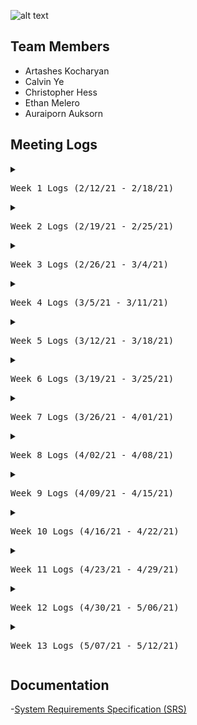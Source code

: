 ![alt text](https://github.com/SoftwareChimp/SoftwareChimp.github.io/blob/main/Chimp%20big.jpg?raw=true)

## Team Members
- Artashes Kocharyan
- Calvin Ye
- Christopher Hess
- Ethan Melero
- Auraiporn Auksorn

## Meeting Logs
<details><summary><pre>Week 1 Logs (2/12/21 - 2/18/21)</pre></summary>
  1. <a href="https://github.com/SoftwareChimp/SoftwareChimp.github.io/blob/main/Meeting_Logs/Meeting_02-13-21?raw=true">2/13/21</a><br>
  2. <a href="https://github.com/SoftwareChimp/SoftwareChimp.github.io/blob/main/Meeting_Logs/Meeting_02-14-21.txt?raw=true">2/14/21</a><br>
  3. <a href="https://github.com/SoftwareChimp/SoftwareChimp.github.io/blob/main/Meeting_Logs/Meeting_02-15-21.txt?raw=true">2/15/21</a><br>
  4. <a href="https://github.com/SoftwareChimp/SoftwareChimp.github.io/blob/main/Meeting_Logs/Meeting_02-16-21.txt?raw=true">2/16/21</a><br>
  5. <a href="https://github.com/SoftwareChimp/SoftwareChimp.github.io/blob/main/Meeting_Logs/Meeting_02-17-21?raw=true">2/17/21</a><br>
  6. <a href="https://github.com/SoftwareChimp/SoftwareChimp.github.io/blob/main/Meeting_Logs/Meeting_02-18-21.txt?raw=true">2/18/21</a><br>
</details>

<details><summary><pre>Week 2 Logs (2/19/21 - 2/25/21)</pre></summary>
  7. <a href="https://github.com/SoftwareChimp/SoftwareChimp.github.io/blob/main/Meeting_Logs/Meeting_02-19-21.txt?raw=true">2/19/21</a><br>
  8. <a href="https://github.com/SoftwareChimp/SoftwareChimp.github.io/blob/main/Meeting_Logs/Meeting_02-20-21.txt?raw=true">2/20/21</a><br>
  9. <a href="https://github.com/SoftwareChimp/SoftwareChimp.github.io/blob/main/Meeting_Logs/Meeting_02-21-21.txt?raw=true">2/21/21</a><br>
  10. <a href="https://github.com/SoftwareChimp/SoftwareChimp.github.io/blob/main/Meeting_Logs/Meeting_02-22-21.txt?raw=true">2/22/21</a><br>
  11. <a href="https://github.com/SoftwareChimp/SoftwareChimp.github.io/blob/main/Meeting_Logs/Meeting_02-23-21.txt?raw=true">2/23/21</a><br>
  12. <a href="https://github.com/SoftwareChimp/SoftwareChimp.github.io/blob/main/Meeting_Logs/Meeting_02-24-21.txt?raw=true">2/24/21</a><br>
  13. <a href="https://github.com/SoftwareChimp/SoftwareChimp.github.io/blob/main/Meeting_Logs/Meeting_02-25-21.txt?raw=true">2/25/21</a><br>
</details>

<details><summary><pre>Week 3 Logs (2/26/21 - 3/4/21)</pre></summary>
  14. <a href="https://github.com/SoftwareChimp/SoftwareChimp.github.io/blob/main/Meeting_Logs/Meeting_02-26-21.txt?raw=true">2/26/21</a><br>
  15. <a href="https://github.com/SoftwareChimp/SoftwareChimp.github.io/blob/main/Meeting_Logs/Meeting_02-27-21.txt?raw=true">2/27/21</a><br>
  16. <a href="https://github.com/SoftwareChimp/SoftwareChimp.github.io/blob/main/Meeting_Logs/Meeting_02-28-21.txt?raw=true">2/28/21</a><br>
  17. <a href="https://github.com/SoftwareChimp/SoftwareChimp.github.io/blob/main/Meeting_Logs/Meeting_03-01-21.txt?raw=true">3/01/21</a><br>
  18. <a href="https://github.com/SoftwareChimp/SoftwareChimp.github.io/blob/main/Meeting_Logs/Meeting_03-02-21.txt?raw=true">3/02/21</a><br>
  19. <a href="https://github.com/SoftwareChimp/SoftwareChimp.github.io/blob/main/Meeting_Logs/Meeting_03-03-21.txt?raw=true">3/03/21</a><br>
  20. <a href="https://github.com/SoftwareChimp/SoftwareChimp.github.io/blob/main/Meeting_Logs/Meeting_03-04-21.txt?raw=true">3/04/21</a><br>
</details>

<details><summary><pre>Week 4 Logs (3/5/21 - 3/11/21)</pre></summary>
  21. <a href="https://github.com/SoftwareChimp/SoftwareChimp.github.io/blob/main/Meeting_Logs/Meeting_03-05-21.txt?raw=true">3/05/21</a><br>
  22. <a href="https://github.com/SoftwareChimp/SoftwareChimp.github.io/blob/main/Meeting_Logs/Meeting_03-06-21.txt?raw=true">3/06/21</a><br>
  23. <a href="https://github.com/SoftwareChimp/SoftwareChimp.github.io/blob/main/Meeting_Logs/Meeting_03-07-21.txt?raw=true">3/07/21</a><br>
  24. <a href="https://github.com/SoftwareChimp/SoftwareChimp.github.io/blob/main/Meeting_Logs/Meeting_03-08-21.txt?raw=true">3/08/21</a><br>
  25. <a href="https://github.com/SoftwareChimp/SoftwareChimp.github.io/blob/main/Meeting_Logs/Meeting_03-09-21.txt?raw=true">3/09/21</a><br>
  26. <a href="https://github.com/SoftwareChimp/SoftwareChimp.github.io/blob/main/Meeting_Logs/Meeting_03-10-21.txt?raw=true">3/10/21</a><br>
  27. <a href="https://github.com/SoftwareChimp/SoftwareChimp.github.io/blob/main/Meeting_Logs/Meeting_03-11-21.txt?raw=true">3/11/21</a><br>
</details>

<details><summary><pre>Week 5 Logs (3/12/21 - 3/18/21)</pre></summary>
  28. <a href="https://github.com/SoftwareChimp/SoftwareChimp.github.io/blob/main/Meeting_Logs/Meeting_03-12-21.txt?raw=true">3/12/21</a><br>
  29. <a href="https://github.com/SoftwareChimp/SoftwareChimp.github.io/blob/main/Meeting_Logs/Meeting_03-13-21.txt?raw=true">3/13/21</a><br>
  30. <a href="https://github.com/SoftwareChimp/SoftwareChimp.github.io/blob/main/Meeting_Logs/Meeting_03-14-21.txt?raw=true">3/14/21</a><br>
  31. <a href="https://github.com/SoftwareChimp/SoftwareChimp.github.io/blob/main/Meeting_Logs/Meeting_03-15-21.txt?raw=true">3/15/21</a><br>
  32. <a href="https://github.com/SoftwareChimp/SoftwareChimp.github.io/blob/main/Meeting_Logs/Meeting_03-16-21.txt?raw=true">3/16/21</a><br>
  33. <a href="https://github.com/SoftwareChimp/SoftwareChimp.github.io/blob/main/Meeting_Logs/Meeting_03-17-21.txt?raw=true">3/17/21</a><br>
  34. <a href="https://github.com/SoftwareChimp/SoftwareChimp.github.io/blob/main/Meeting_Logs/Meeting_03-18-21.txt?raw=true">3/18/21</a><br>
</details>

<details><summary><pre>Week 6 Logs (3/19/21 - 3/25/21)</pre></summary>
  35. <a href="https://github.com/SoftwareChimp/SoftwareChimp.github.io/blob/main/Meeting_Logs/Meeting_03-19-21.txt?raw=true">3/19/21</a><br>
  36. <a href="https://github.com/SoftwareChimp/SoftwareChimp.github.io/blob/main/Meeting_Logs/Meeting_03-20-21.txt?raw=true">3/20/21</a><br>
  37. <a href="https://github.com/SoftwareChimp/SoftwareChimp.github.io/blob/main/Meeting_Logs/Meeting_03-21-21.txt?raw=true">3/21/21</a><br>
  38. <a href="https://github.com/SoftwareChimp/SoftwareChimp.github.io/blob/main/Meeting_Logs/Meeting_03-22-21.txt?raw=true">3/22/21</a><br>
  39. <a href="https://github.com/SoftwareChimp/SoftwareChimp.github.io/blob/main/Meeting_Logs/Meeting_03-23-21.txt?raw=true">3/23/21</a><br>
  40. <a href="https://github.com/SoftwareChimp/SoftwareChimp.github.io/blob/main/Meeting_Logs/Meeting_03-24-21.txt?raw=true">3/24/21</a><br>
  41. <a href="https://github.com/SoftwareChimp/SoftwareChimp.github.io/blob/main/Meeting_Logs/Meeting_03-25-21.txt?raw=true">3/25/21</a><br>
</details>

<details><summary><pre>Week 7 Logs (3/26/21 - 4/01/21)</pre></summary>
  42. <a href="https://github.com/SoftwareChimp/SoftwareChimp.github.io/blob/main/Meeting_Logs/Meeting_03-26-21.txt?raw=true">3/26/21</a><br>
  43. <a href="https://github.com/SoftwareChimp/SoftwareChimp.github.io/blob/main/Meeting_Logs/Meeting_03-27-21.txt?raw=true">3/27/21</a><br>
  44. <a href="https://github.com/SoftwareChimp/SoftwareChimp.github.io/blob/main/Meeting_Logs/Meeting_03-28-21.txt?raw=true">3/28/21</a><br>
  45. <a href="https://github.com/SoftwareChimp/SoftwareChimp.github.io/blob/main/Meeting_Logs/Meeting_03-29-21.txt?raw=true">3/29/21</a><br>
  46. <a href="https://github.com/SoftwareChimp/SoftwareChimp.github.io/blob/main/Meeting_Logs/Meeting_03-30-21.txt?raw=true">3/30/21</a><br>
  47. <a href="https://github.com/SoftwareChimp/SoftwareChimp.github.io/blob/main/Meeting_Logs/Meeting_03-31-21.txt?raw=true">3/31/21</a><br>
  48. <a href="https://github.com/SoftwareChimp/SoftwareChimp.github.io/blob/main/Meeting_Logs/Meeting_04-01-21.txt?raw=true">4/01/21</a><br>
</details>

<details><summary><pre>Week 8 Logs (4/02/21 - 4/08/21)</pre></summary>
  49. <a href="https://github.com/SoftwareChimp/SoftwareChimp.github.io/blob/main/Meeting_Logs/Meeting_04-02-21.txt?raw=true">4/02/21</a><br>
  50. <a href="https://github.com/SoftwareChimp/SoftwareChimp.github.io/blob/main/Meeting_Logs/Meeting_04-03-21.txt?raw=true">4/03/21</a><br>
  51. <a href="https://github.com/SoftwareChimp/SoftwareChimp.github.io/blob/main/Meeting_Logs/Meeting_04-04-21.txt?raw=true">4/04/21</a><br>
  52. <a href="https://github.com/SoftwareChimp/SoftwareChimp.github.io/blob/main/Meeting_Logs/Meeting_04-05-21.txt?raw=true">4/05/21</a><br>
  53. <a href="https://github.com/SoftwareChimp/SoftwareChimp.github.io/blob/main/Meeting_Logs/Meeting_04-06-21.txt?raw=true">4/06/21</a><br>
  54. <a href="https://github.com/SoftwareChimp/SoftwareChimp.github.io/blob/main/Meeting_Logs/Meeting_04-07-21.txt?raw=true">4/07/21</a><br>
  55. <a href="https://github.com/SoftwareChimp/SoftwareChimp.github.io/blob/main/Meeting_Logs/Meeting_04-08-21.txt?raw=true">4/08/21</a><br>
</details>

<details><summary><pre>Week 9 Logs (4/09/21 - 4/15/21)</pre></summary>
  56. <a href="https://github.com/SoftwareChimp/SoftwareChimp.github.io/blob/main/Meeting_Logs/Meeting_04-09-21.txt?raw=true">4/09/21</a><br>
  57. <a href="https://github.com/SoftwareChimp/SoftwareChimp.github.io/blob/main/Meeting_Logs/Meeting_04-10-21.txt?raw=true">4/10/21</a><br>
  58. <a href="https://github.com/SoftwareChimp/SoftwareChimp.github.io/blob/main/Meeting_Logs/Meeting_04-11-21.txt?raw=true">4/11/21</a><br>
  59. <a href="https://github.com/SoftwareChimp/SoftwareChimp.github.io/blob/main/Meeting_Logs/Meeting_04-11-21.txt?raw=true">4/12/21</a><br>
  60. <a href="https://github.com/SoftwareChimp/SoftwareChimp.github.io/blob/main/Meeting_Logs/Meeting_04-11-21.txt?raw=true">4/13/21</a><br>
  61. <a href="https://github.com/SoftwareChimp/SoftwareChimp.github.io/blob/main/Meeting_Logs/Meeting_04-11-21.txt?raw=true">4/14/21</a><br>
  62. <a href="https://github.com/SoftwareChimp/SoftwareChimp.github.io/blob/main/Meeting_Logs/Meeting_04-11-21.txt?raw=true">4/15/21</a><br>
</details>

<details><summary><pre>Week 10 Logs (4/16/21 - 4/22/21)</pre></summary>
  63. <a href="https://github.com/SoftwareChimp/SoftwareChimp.github.io/blob/main/Meeting_Logs/Meeting_04-09-21.txt?raw=true">4/16/21</a><br>
  64. <a href="https://github.com/SoftwareChimp/SoftwareChimp.github.io/blob/main/Meeting_Logs/Meeting_04-10-21.txt?raw=true">4/17/21</a><br>
  65. <a href="https://github.com/SoftwareChimp/SoftwareChimp.github.io/blob/main/Meeting_Logs/Meeting_04-11-21.txt?raw=true">4/18/21</a><br>
  66. <a href="https://github.com/SoftwareChimp/SoftwareChimp.github.io/blob/main/Meeting_Logs/Meeting_04-11-21.txt?raw=true">4/19/21</a><br>
  67. <a href="https://github.com/SoftwareChimp/SoftwareChimp.github.io/blob/main/Meeting_Logs/Meeting_04-11-21.txt?raw=true">4/20/21</a><br>
  68. <a href="https://github.com/SoftwareChimp/SoftwareChimp.github.io/blob/main/Meeting_Logs/Meeting_04-11-21.txt?raw=true">4/21/21</a><br>
  69. <a href="https://github.com/SoftwareChimp/SoftwareChimp.github.io/blob/main/Meeting_Logs/Meeting_04-11-21.txt?raw=true">4/22/21</a><br>
</details>

<details><summary><pre>Week 11 Logs (4/23/21 - 4/29/21)</pre></summary>
  70. <a href="https://github.com/SoftwareChimp/SoftwareChimp.github.io/blob/main/Meeting_Logs/Meeting_04-09-21.txt?raw=true">4/23/21</a><br>
  71. <a href="https://github.com/SoftwareChimp/SoftwareChimp.github.io/blob/main/Meeting_Logs/Meeting_04-10-21.txt?raw=true">4/24/21</a><br>
  72. <a href="https://github.com/SoftwareChimp/SoftwareChimp.github.io/blob/main/Meeting_Logs/Meeting_04-11-21.txt?raw=true">4/25/21</a><br>
  73. <a href="https://github.com/SoftwareChimp/SoftwareChimp.github.io/blob/main/Meeting_Logs/Meeting_04-11-21.txt?raw=true">4/26/21</a><br>
  74. <a href="https://github.com/SoftwareChimp/SoftwareChimp.github.io/blob/main/Meeting_Logs/Meeting_04-11-21.txt?raw=true">4/27/21</a><br>
  75. <a href="https://github.com/SoftwareChimp/SoftwareChimp.github.io/blob/main/Meeting_Logs/Meeting_04-11-21.txt?raw=true">4/28/21</a><br>
  76. <a href="https://github.com/SoftwareChimp/SoftwareChimp.github.io/blob/main/Meeting_Logs/Meeting_04-11-21.txt?raw=true">4/29/21</a><br>
</details>


<details><summary><pre>Week 12 Logs (4/30/21 - 5/06/21)</pre></summary>
  77. <a href="https://github.com/SoftwareChimp/SoftwareChimp.github.io/blob/main/Meeting_Logs/Meeting_04-09-21.txt?raw=true">4/30/21</a><br>
  78. <a href="https://github.com/SoftwareChimp/SoftwareChimp.github.io/blob/main/Meeting_Logs/Meeting_04-10-21.txt?raw=true">5/01/21</a><br>
  79. <a href="https://github.com/SoftwareChimp/SoftwareChimp.github.io/blob/main/Meeting_Logs/Meeting_04-11-21.txt?raw=true">5/02/21</a><br>
  80. <a href="https://github.com/SoftwareChimp/SoftwareChimp.github.io/blob/main/Meeting_Logs/Meeting_04-11-21.txt?raw=true">5/03/21</a><br>
  81. <a href="https://github.com/SoftwareChimp/SoftwareChimp.github.io/blob/main/Meeting_Logs/Meeting_04-11-21.txt?raw=true">5/04/21</a><br>
  82. <a href="https://github.com/SoftwareChimp/SoftwareChimp.github.io/blob/main/Meeting_Logs/Meeting_04-11-21.txt?raw=true">5/05/21</a><br>
  83. <a href="https://github.com/SoftwareChimp/SoftwareChimp.github.io/blob/main/Meeting_Logs/Meeting_04-11-21.txt?raw=true">5/06/21</a><br>
</details>

<details><summary><pre>Week 13 Logs (5/07/21 - 5/12/21)</pre></summary>
  84. <a href="https://github.com/SoftwareChimp/SoftwareChimp.github.io/blob/main/Meeting_Logs/Meeting_04-09-21.txt?raw=true">5/07/21</a><br>
  85. <a href="https://github.com/SoftwareChimp/SoftwareChimp.github.io/blob/main/Meeting_Logs/Meeting_04-10-21.txt?raw=true">5/08/21</a><br>
  86. <a href="https://github.com/SoftwareChimp/SoftwareChimp.github.io/blob/main/Meeting_Logs/Meeting_04-11-21.txt?raw=true">5/09/21</a><br>
  87. <a href="https://github.com/SoftwareChimp/SoftwareChimp.github.io/blob/main/Meeting_Logs/Meeting_04-11-21.txt?raw=true">5/10/21</a><br>
  88. <a href="https://github.com/SoftwareChimp/SoftwareChimp.github.io/blob/main/Meeting_Logs/Meeting_04-11-21.txt?raw=true">5/11/21</a><br>
  89. <a href="https://github.com/SoftwareChimp/SoftwareChimp.github.io/blob/main/Meeting_Logs/Meeting_04-11-21.txt?raw=true">5/12/21</a><br>
</details>


## Documentation
-[System Requirements Specification (SRS)](https://github.com/SoftwareChimp/SoftwareChimp.github.io/blob/main/Website_Docs/System%20Requirements%20Specification-converted.pdf?raw=true)

